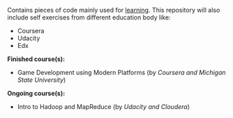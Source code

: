 Contains pieces of code mainly used for <u>learning</u>.
This repository will also include self exercises from different education body like:
  * Coursera
  * Udacity
  * Edx
  
<b>Finished course(s):</b>
  * Game Development using Modern Platforms (by <i> Coursera and Michigan State University</i>)
  
<b>Ongoing course(s):</b>
  * Intro to Hadoop and MapReduce (by <i>Udacity and Cloudera</i>) 
